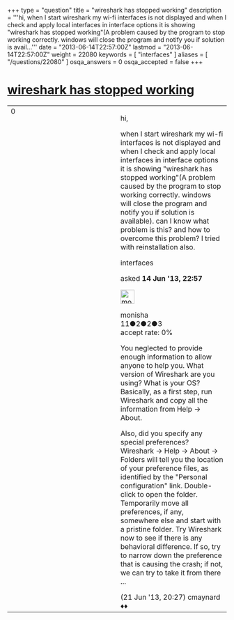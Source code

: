 +++
type = "question"
title = "wireshark has stopped working"
description = '''hi, when I start wireshark my wi-fi interfaces is not displayed and when I check and apply local interfaces in interface options it is showing &quot;wireshark has stopped working&quot;(A problem caused by the program to stop working correctly. windows will close the program and notify you if solution is avail...'''
date = "2013-06-14T22:57:00Z"
lastmod = "2013-06-14T22:57:00Z"
weight = 22080
keywords = [ "interfaces" ]
aliases = [ "/questions/22080" ]
osqa_answers = 0
osqa_accepted = false
+++

<div class="headNormal">

# [wireshark has stopped working](/questions/22080/wireshark-has-stopped-working)

</div>

<div id="main-body">

<div id="askform">

<table id="question-table" style="width:100%;"><colgroup><col style="width: 50%" /><col style="width: 50%" /></colgroup><tbody><tr class="odd"><td style="width: 30px; vertical-align: top"><div class="vote-buttons"><div id="post-22080-score" class="post-score" title="current number of votes">0</div><div id="favorite-count" class="favorite-count"></div></div></td><td><div id="item-right"><div class="question-body"><p>hi,</p><p>when I start wireshark my wi-fi interfaces is not displayed and when I check and apply local interfaces in interface options it is showing "wireshark has stopped working"(A problem caused by the program to stop working correctly. windows will close the program and notify you if solution is available). can I know what problem is this? and how to overcome this problem? I tried with reinstallation also.</p></div><div id="question-tags" class="tags-container tags">interfaces</div><div id="question-controls" class="post-controls"></div><div class="post-update-info-container"><div class="post-update-info post-update-info-user"><p>asked <strong>14 Jun '13, 22:57</strong></p><img src="https://secure.gravatar.com/avatar/cc0f627200f978a2b79eac84ddbfca6f?s=32&amp;d=identicon&amp;r=g" class="gravatar" width="32" height="32" alt="monisha&#39;s gravatar image" /><p>monisha<br />
<span class="score" title="11 reputation points">11</span><span title="2 badges"><span class="badge1">●</span><span class="badgecount">2</span></span><span title="2 badges"><span class="silver">●</span><span class="badgecount">2</span></span><span title="3 badges"><span class="bronze">●</span><span class="badgecount">3</span></span><br />
<span class="accept_rate" title="Rate of the user&#39;s accepted answers">accept rate:</span> <span title="monisha has no accepted answers">0%</span></p></div></div><div id="comments-container-22080" class="comments-container"><span id="22238"></span><div id="comment-22238" class="comment"><div id="post-22238-score" class="comment-score"></div><div class="comment-text"><p>You neglected to provide enough information to allow anyone to help you. What version of Wireshark are you using? What is your OS? Basically, as a first step, run Wireshark and copy all the information from Help -&gt; About.</p><p>Also, did you specify any special preferences? Wireshark -&gt; Help -&gt; About -&gt; Folders will tell you the location of your preference files, as identified by the "Personal configuration" link. Double-click to open the folder. Temporarily move all preferences, if any, somewhere else and start with a pristine folder. Try Wireshark now to see if there is any behavioral difference. If so, try to narrow down the preference that is causing the crash; if not, we can try to take it from there ...</p></div><div id="comment-22238-info" class="comment-info"><span class="comment-age">(21 Jun '13, 20:27)</span> cmaynard ♦♦</div></div></div><div id="comment-tools-22080" class="comment-tools"></div><div class="clear"></div><div id="comment-22080-form-container" class="comment-form-container"></div><div class="clear"></div></div></td></tr></tbody></table>

</div>

</div>

